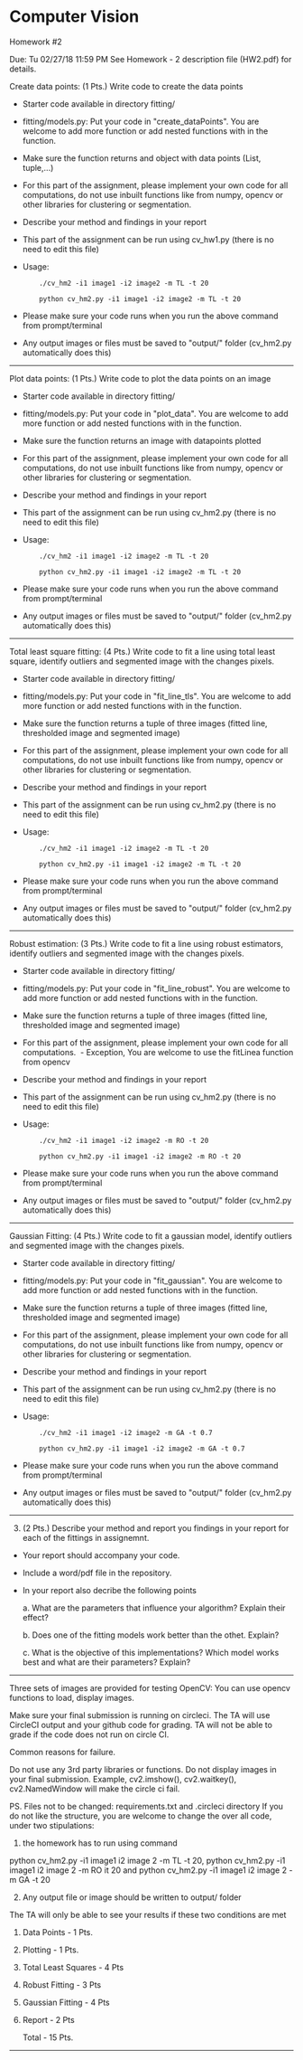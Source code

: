 # Computer Vision
Homework #2

Due: Tu 02/27/18 11:59 PM
See Homework - 2 description file (HW2.pdf) for details.

Create data points:
(1 Pts.) Write code to create the data points

  - Starter code available in directory fitting/
  - fitting/models.py: Put your code in "create_dataPoints". You are welcome to add more function or add nested functions with in the function.
  - Make sure the function returns and object with data points (List, tuple,...)
  - For this part of the assignment, please implement your own code for all computations, do not use inbuilt functions like from numpy, opencv or other libraries for clustering or segmentation.
  - Describe your method and findings in your report
  - This part of the assignment can be run using cv_hw1.py (there is no need to edit this file)
  - Usage: 
  
            ./cv_hm2 -i1 image1 -i2 image2 -m TL -t 20
  
            python cv_hm2.py -i1 image1 -i2 image2 -m TL -t 20
  - Please make sure your code runs when you run the above command from prompt/terminal
  - Any output images or files must be saved to "output/" folder (cv_hm2.py automatically does this)
  
-------------
Plot data points:
(1 Pts.) Write code to plot the data points on an image

  - Starter code available in directory fitting/
  - fitting/models.py: Put your code in "plot_data". You are welcome to add more function or add nested functions with in the function.
  - Make sure the function returns an image with datapoints plotted
  - For this part of the assignment, please implement your own code for all computations, do not use inbuilt functions like from numpy, opencv or other libraries for clustering or segmentation.
  - Describe your method and findings in your report
  - This part of the assignment can be run using cv_hm2.py (there is no need to edit this file)
  - Usage: 
  
            ./cv_hm2 -i1 image1 -i2 image2 -m TL -t 20
  
            python cv_hm2.py -i1 image1 -i2 image2 -m TL -t 20
  - Please make sure your code runs when you run the above command from prompt/terminal
  - Any output images or files must be saved to "output/" folder (cv_hm2.py automatically does this)
  
-------------
Total least square fitting:
(4 Pts.) Write code to fit a line using total least square, identify outliers and segmented image with the changes pixels.
  - Starter code available in directory fitting/
  - fitting/models.py: Put your code in "fit_line_tls". You are welcome to add more function or add nested functions with in the function.
  - Make sure the function returns a tuple of three images (fitted line, thresholded image and segmented image) 
  - For this part of the assignment, please implement your own code for all computations, do not use inbuilt functions like from numpy, opencv or other libraries for clustering or segmentation.
  - Describe your method and findings in your report
  - This part of the assignment can be run using cv_hm2.py (there is no need to edit this file)
  - Usage: 
  
            ./cv_hm2 -i1 image1 -i2 image2 -m TL -t 20
  
            python cv_hm2.py -i1 image1 -i2 image2 -m TL -t 20
  - Please make sure your code runs when you run the above command from prompt/terminal
  - Any output images or files must be saved to "output/" folder (cv_hm2.py automatically does this)
  
 -------------
 Robust estimation:
(3 Pts.) Write code to fit a line using robust estimators, identify outliers and segmented image with the changes pixels.
  - Starter code available in directory fitting/
  - fitting/models.py: Put your code in "fit_line_robust". You are welcome to add more function or add nested functions with in the function.
  - Make sure the function returns a tuple of three images (fitted line, thresholded image and segmented image) 
  - For this part of the assignment, please implement your own code for all computations.
  - Exception, You are welcome to use the fitLinea function from opencv
  - Describe your method and findings in your report
  - This part of the assignment can be run using cv_hm2.py (there is no need to edit this file)
  - Usage: 
  
            ./cv_hm2 -i1 image1 -i2 image2 -m RO -t 20
  
            python cv_hm2.py -i1 image1 -i2 image2 -m RO -t 20
  - Please make sure your code runs when you run the above command from prompt/terminal
  - Any output images or files must be saved to "output/" folder (cv_hm2.py automatically does this)
  
  -------------
 Gaussian Fitting:
(4 Pts.) Write code to fit a gaussian model, identify outliers and segmented image with the changes pixels.
  - Starter code available in directory fitting/
  - fitting/models.py: Put your code in "fit_gaussian". You are welcome to add more function or add nested functions with in the function.
  - Make sure the function returns a tuple of three images (fitted line, thresholded image and segmented image) 
  - For this part of the assignment, please implement your own code for all computations, do not use inbuilt functions like from numpy, opencv or other libraries for clustering or segmentation.
  - Describe your method and findings in your report
  - This part of the assignment can be run using cv_hm2.py (there is no need to edit this file)
  - Usage: 
  
            ./cv_hm2 -i1 image1 -i2 image2 -m GA -t 0.7
  
            python cv_hm2.py -i1 image1 -i2 image2 -m GA -t 0.7
  - Please make sure your code runs when you run the above command from prompt/terminal
  - Any output images or files must be saved to "output/" folder (cv_hm2.py automatically does this)
  
  -------------
3. (2 Pts.) Describe your method and report you findings in your report for each of the fittings in assignemnt.
  - Your report should accompany your code. 
  - Include a word/pdf file in the repository.
  - In your report also decribe the following points
  
    a. What are the parameters that influence your algorithm? Explain their effect?
    
    b. Does one of the fitting models work better than the othet. Explain?
    
    c. What is the objective of this implementations? Which model works best and what are their parameters? Explain?
  
  -------------

Three sets of images are provided for testing
OpenCV: You can use opencv functions to load, display images.

Make sure your final submission is running on circleci. 
The TA will use CircleCI output and your github code for grading. 
TA will not be able to grade if the code does not run on circle CI.

Common reasons for failure.

Do not use any 3rd party libraries or functions.
Do not display images in your final submission. 
Example, cv2.imshow(), cv2.waitkey(), cv2.NamedWindow will make the circle ci fail.

PS. Files not to be changed: requirements.txt and .circleci directory 
If you do not like the structure, you are welcome to change the over all code, under two stipulations:

1. the homework has to run using command

  python cv_hm2.py -i1 image1 i2 image 2 -m TL -t 20,
  python cv_hm2.py -i1 image1 i2 image 2 -m RO it 20
  and
  python cv_hm2.py -i1 image1 i2 image 2 -m GA -t 20
 

  
2. Any output file or image should be written to output/ folder

The TA will only be able to see your results if these two conditions are met

1. Data Points         - 1 Pts.
2. Plotting            - 1 Pts.
3. Total Least Squares - 4 Pts
4. Robust Fitting      - 3 Pts
5. Gaussian Fitting    - 4 Pts
6. Report              - 2 Pts

    Total              - 15 Pts.

----------------------
